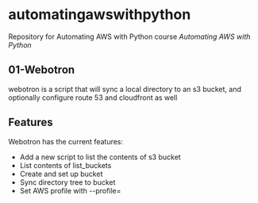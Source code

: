 # automatingawswithpython

Repository for Automating AWS with Python course
*Automating AWS with Python*

## 01-Webotron
webotron is a script that will sync a local directory to an s3 bucket, and optionally configure route 53 and cloudfront as well

## Features
Webotron has the current features:

- Add a new script to list the contents of s3 bucket
- List contents of list_buckets
- Create and set up bucket
- Sync directory tree to bucket
- Set AWS profile with --profile=<PROFILENAME>
